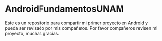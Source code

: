# AndroidFundamentosUNAM
Este es un repositorio para compartir mi primer proyecto en Android y pueda ser revisado por mis compañeros.
Por favor compañeros revisen mi proyecto, muchas gracias.
